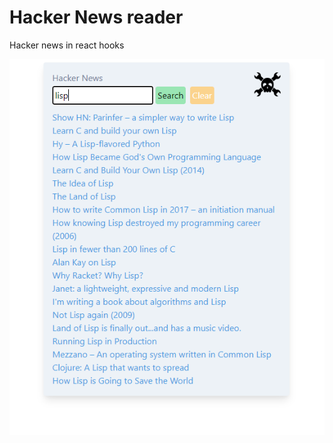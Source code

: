 # Hacker News reader
Hacker news in react hooks 


![alt text](https://github.com/sagasu/hacker-news-reader/blob/master/hacker-news.png?raw=true)